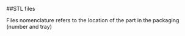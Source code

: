 ##STL files

Files nomenclature refers to the location of the part in the packaging (number and tray)
